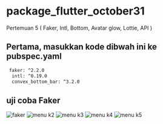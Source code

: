 # package_flutter_october31

Pertemuan 5 ( Faker, Intl, Bottom, Avatar glow, Lottie, API )

## Pertama, masukkan kode dibwah ini ke pubspec.yaml
```bash
 faker: ^2.2.0
  intl: ^0.19.0
  convex_bottom_bar: ^3.2.0
```
## uji coba Faker
![faker](https://github.com/user-attachments/assets/0b74d597-ed43-4754-8dc7-d3c22686aef5)
![menu k2](https://github.com/user-attachments/assets/0634f86a-9676-489b-98ce-8fb40cf48ef5)
![menu k3](https://github.com/user-attachments/assets/e4667f01-82f9-4d9d-a241-bc82750b78a4)
![menu k4](https://github.com/user-attachments/assets/36acddd1-e3ad-4460-aabe-43a09522781e)
![menu k5](https://github.com/user-attachments/assets/872db197-32e8-4963-a053-e09bb16e0eb9)


